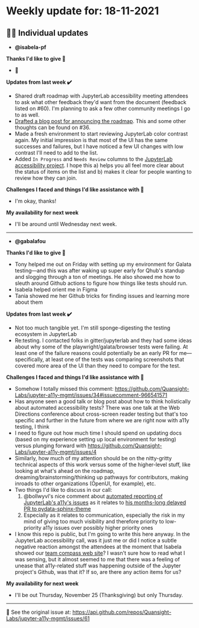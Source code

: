# Weekly update for: 18-11-2021

## :singer: Individual updates

- **@isabela-pf** 

 **Thanks I'd like to give 🙌**
- 🌻 

**Updates from last week :heavy_check_mark:**
- Shared draft roadmap with JupyterLab accessibility meeting attendees to ask what other feedback they'd want from the document (feedback listed on #60). I'm planning to ask a few other community meetings I go to as well.
- [Drafted a blog post for announcing the roadmap](https://hackmd.io/CKwUFHhhSuq7h2RdprJD1Q). This and some other thoughts can be found on #36.
- Made a fresh environment to start reviewing JupyterLab color contrast again. My initial impression is that most of the UI has the same successes and failures, but I have noticed a few UI changes with low contrast I'll need to add to the list.
- Added `In Progress` and `Needs Review` columns to the [JupyterLab accessibility project](https://github.com/orgs/jupyterlab/projects/1). I hope this a) helps you all feel more clear about the status of items on the list and b) makes it clear for people wanting to review how they can join.

**Challenges I faced and things I'd like assistance with 🙏**
- I'm okay, thanks!

**My availability for next week**
- I'll be around until Wednesday next week.  
---

- **@gabalafou** 

 **Thanks I'd like to give 🙌**
- Tony helped me out on Friday with setting up my environment for Galata testing—and this was after waking up super early for Qhub's standup and slogging through a ton of meetings. He also showed me how to sleuth around Github actions to figure how things like tests should run.
- Isabela helped orient me in Figma
- Tania showed me her Github tricks for finding issues and learning more about them

**Updates from last week :heavy_check_mark:**
- Not too much tangible yet. I'm still sponge-digesting the testing ecosystem in JupyterLab
- Re:testing. I contacted folks in gitter/jupyterlab and they had some ideas about why some of the playwright/galata/browser tests were failing. At least one of the failure reasons could potentially be an early PR for me—specifically, at least one of the tests was comparing screenshots that covered more area of the UI than they need to compare for the test.

**Challenges I faced and things I'd like assistance with 🙏**
- Somehow I totally missed this comment: https://github.com/Quansight-Labs/jupyter-a11y-mgmt/issues/34#issuecomment-966541571
- Has anyone seen a good talk or blog post about how to think holistically about automated accessibility tests? There was one talk at the Web Directions conference about cross-screen reader testing but that's too specific and further in the future from where we are right now with a11y testing, I think
- I need to figure out how much time I should spend on updating docs (based on my experience setting up local environment for testing) versus plunging forward with https://github.com/Quansight-Labs/jupyter-a11y-mgmt/issues/4
- Similarly, how much of my attention should be on the nitty-gritty technical aspects of this work versus some of the higher-level stuff, like looking at what's ahead on the roadmap, dreaming/brainstorming/thinking up pathways for contributors, making inroads to other organizations (OpenUI, for example), etc.
- Two things I'd like to discuss in our call:
    1. @bollwyvl's nice comment about [automated reporting of JupyterLab's a11y's issues](https://github.com/jupyterlab/jupyterlab/issues/9742#issuecomment-773782158) as it relates to [his months-long delayed PR to pydata-sphinx-theme](https://github.com/pydata/pydata-sphinx-theme/pull/294)
    2. Especially as it relates to communication, especially the risk in my mind of giving too much visibility and therefore priority to low-priority a11y issues over possibly higher priority ones
- I know this repo is public, but I'm going to write this here anyway. In the JupyterLab accessibility call, was it just me or did I notice a subtle negative reaction amongst the attendees at the moment that Isabela showed our [team compass web site](https://jupyter-a11y.netlify.app/)? I wasn't sure how to read what I was sensing, but it almost seemed to me that there was a feeling of unease that a11y-related stuff was happening outside of the Jupyter project's Github, was that it? If so, are there any action items for us?

**My availability for next week**
- I'll be out Thursday, November 25 (Thanksgiving) but only Thursday. 
---


:link: See the original issue at: <https://api.github.com/repos/Quansight-Labs/jupyter-a11y-mgmt/issues/61>

